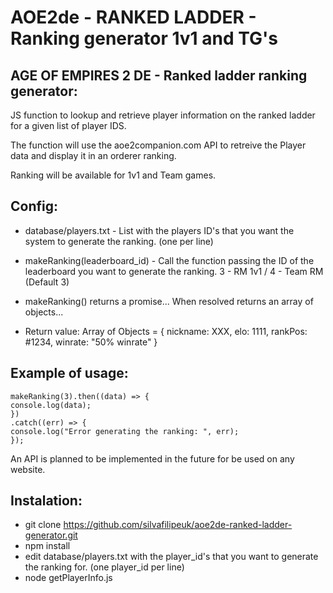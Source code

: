 # AOE2de - RANKED LADDER - Ranking generator 1v1 and TG's

## AGE OF EMPIRES 2 DE - Ranked ladder ranking generator:

JS function to lookup and retrieve player information on the ranked ladder for a given list of player IDS.

The function will use the aoe2companion.com API to retreive the Player data and display it in an orderer ranking.

Ranking will be available for 1v1 and Team games.

## Config:

-   database/players.txt - List with the players ID's that you want the system to generate the ranking. (one per line)

-   makeRanking(leaderboard_id) - Call the function passing the ID of the leaderboard you want to generate the ranking. 3 - RM 1v1 / 4 - Team RM (Default 3)

-   makeRanking() returns a promise... When resolved returns an array of objects...

- Return value: Array of Objects = { nickname: XXX, elo: 1111, rankPos: #1234, winrate: "50% winrate" }

## Example of usage:

```
makeRanking(3).then((data) => {
console.log(data);
})
.catch((err) => {
console.log("Error generating the ranking: ", err);
});
```

An API is planned to be implemented in the future for be used on any website.

## Instalation:

-   git clone https://github.com/silvafilipeuk/aoe2de-ranked-ladder-generator.git
-   npm install
-   edit database/players.txt with the player_id's that you want to generate the ranking for. (one player_id per line)
-   node getPlayerInfo.js
